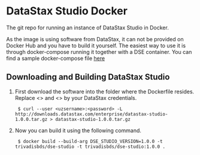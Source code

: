 # DataStax Studio Docker
The git repo for running an instance of DataStax Studio in Docker.

As the image is using software from DataStax, it can not be provided on Docker Hub and you have to build it yourself. The easiest way to use it is through docker-compose running it together with a DSE container. You can find a sample docker-compose file [here][dockercompose]

## Downloading and Building DataStax Studio

1. First download the software into the folder where the Dockerfile resides. Replace <<username>> and <<password>> by your DataStax credentials.

    	$ curl --user <uzsername>:<password> -L http://downloads.datastax.com/enterprise/datastax-studio-1.0.0.tar.gz > datastax-studio-1.0.0.tar.gz

2. Now you can build it using the following command. 

    	$ docker build --build-arg DSE_STUDIO_VERSION=1.0.0 -t trivadisbds/dse-studio -t trivadisbds/dse-studio:1.0.0 .

[whitepaper]: http://www.datastax.com/wp-content/uploads/resources/DataStax-WP-Best_Practices_Running_DSE_Within_Docker.pdf
[hub]: https://hub.docker.com/r/trivadisbds/dse/
[dockercompose]: https://github.com/TrivadisBDS/dockerfiles/tree/master/datastax
